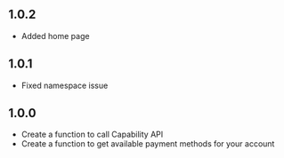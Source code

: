 ## 1.0.2

- Added home page

## 1.0.1

- Fixed namespace issue

## 1.0.0

- Create a function to call Capability API 
- Create a function to get available payment methods for your account
